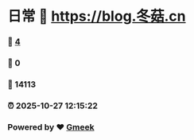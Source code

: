 # 日常 :link: https://blog.冬菇.cn 
### :page_facing_up: [4](https://blog.冬菇.cn/tag.html) 
### :speech_balloon: 0 
### :hibiscus: 14113 
### :alarm_clock: 2025-10-27 12:15:22 
### Powered by :heart: [Gmeek](https://github.com/Meekdai/Gmeek)
